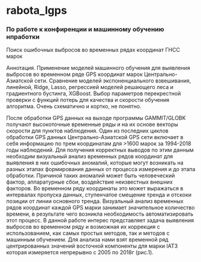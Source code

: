 # rabota_lgps
### По работе к конфиренции и машинному обучению  нпработки 
 
 
Поиск ошибочных выбросов во временных рядах координат ГНСС марок 

Аннотация. Применение моделей машинного обучения для выявления выбросов во временном ряде GPS координат марок Центрально-Азиатской сети.
Сравнение моделей экспоненциального взвешивания, линейной, Ridge, Lasso, регрессией моделей решающего леса и градиентного бустинга, XGBoost. Выбор параметров перекрестной проверки с функций потерь для качества и скорости обучения алгоритма.
Очень схематично и кортко, не понятно. 
 

После обработки GPS данных на выходе программы GAMMIT/GLOBK получают высокоточные временные ряды и на их основе векторы скорости для пунктов наблюдения. Один из последних циклов обработки GPS данных Центрально-Азиатской GPS сети включает в себя информацию по трем координатам для >1600 марок за 1994-2018 годы наблюдений. Для получения корректных выводов по этим данным необходим визуальный анализ временных рядов координат для выявления в них ошибочных аномалий, которые могут возникать на разных этапах формирования данных от процесса измерения и до этапа обработки. Причиной таких аномалий может быть  человеческий фактор, аппаратурные сбои, воздействие неизвестных внешних факторов. Во временном ряду координаты это может выражаться в интервалах пропуска данных, ступенчатое смещение тренда и отскоки позиции от линии основного тренда. 
Визуальный анализ временных рядов координат каждой GPS марки занимает значительное количество времени, в результате чего возникла необходимость автоматизировать этот процесс. В данной работе интерес представляет задача  выявления выбросов во временном ряду и возможная их коррекция с использованием, как  самых простых методов, так и методов с машинным  обучением. Для анализа нами  взят временной ряд центрированных значений восточной компоненты для марки IAT3 которая измеряется непрерывно с 2005 по 2018г (рис.1). 

